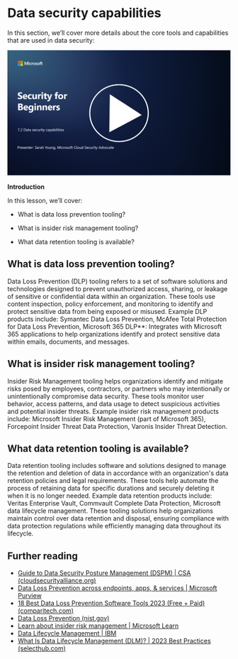 # Data security capabilities

In this section, we’ll cover more details about the core tools and capabilities that are used in data security:

[![Watch the video](../images/7-2_placeholder.png)](https://learn-video.azurefd.net/vod/player?id=0c9fff7c-e17c-4a14-ac3b-69b5a5786f55)

**Introduction**

In this lesson, we’ll cover:

- What is data loss prevention tooling?

- What is insider risk management tooling?

- What data retention tooling is available?

## What is data loss prevention tooling?

Data Loss Prevention (DLP) tooling refers to a set of software solutions and technologies designed to prevent unauthorized access, sharing, or leakage of sensitive or confidential data within an organization. These tools use content inspection, policy enforcement, and monitoring to identify and protect sensitive data from being exposed or misused. Example DLP products include: Symantec Data Loss Prevention, McAfee Total Protection for Data Loss Prevention, Microsoft 365 DLP**: Integrates with Microsoft 365 applications to help organizations identify and protect sensitive data within emails, documents, and messages.

## What is insider risk management tooling?

Insider Risk Management tooling helps organizations identify and mitigate risks posed by employees, contractors, or partners who may intentionally or unintentionally compromise data security. These tools monitor user behavior, access patterns, and data usage to detect suspicious activities and potential insider threats. Example insider risk management products include: Microsoft Insider Risk Management (part of Microsoft 365), Forcepoint Insider Threat Data Protection, Varonis Insider Threat Detection.

## What data retention tooling is available?

Data retention tooling includes software and solutions designed to manage the retention and deletion of data in accordance with an organization's data retention policies and legal requirements. These tools help automate the process of retaining data for specific durations and securely deleting it when it is no longer needed. Example data retention products include: Veritas Enterprise Vault, Commvault Complete Data Protection, Microsoft data lifecycle management. These tooling solutions help organizations maintain control over data retention and disposal, ensuring compliance with data protection regulations while efficiently managing data throughout its lifecycle.

## Further reading

- [Guide to Data Security Posture Management (DSPM) | CSA (cloudsecurityalliance.org)](https://cloudsecurityalliance.org/blog/2023/03/31/the-big-guide-to-data-security-posture-management-dspm/)
- [Data Loss Prevention across endpoints, apps, & services | Microsoft Purview](https://youtu.be/hvqq8L_0kgI)
- [18 Best Data Loss Prevention Software Tools 2023 (Free + Paid) (comparitech.com)](https://www.comparitech.com/data-privacy-management/data-loss-prevention-tools-software/)
- [Data Loss Prevention (nist.gov)](https://tsapps.nist.gov/publication/get_pdf.cfm?pub_id=904672)
- [Learn about insider risk management | Microsoft Learn](https://learn.microsoft.com/en-us/purview/insider-risk-management?WT.mc_id=academic-96948-sayoung)
- [Data Lifecycle Management | IBM](https://www.ibm.com/topics/data-lifecycle-management)
- [What Is Data Lifecycle Management (DLM)? | 2023 Best Practices (selecthub.com)](https://www.selecthub.com/big-data-analytics/data-lifecycle-management/)


